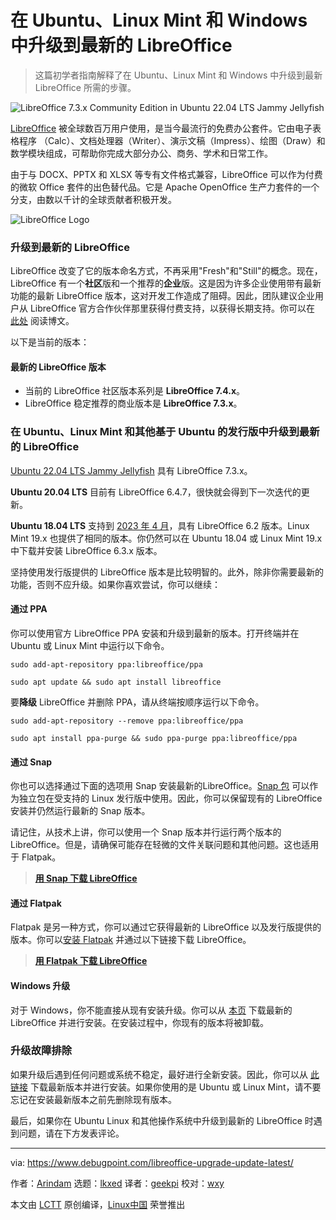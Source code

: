[#]: subject: "Upgrade to Latest LibreOffice in Ubuntu, Linux Mint and Windows"
[#]: via: "https://www.debugpoint.com/libreoffice-upgrade-update-latest/"
[#]: author: "Arindam https://www.debugpoint.com/author/admin1/"
[#]: collector: "lkxed"
[#]: translator: "geekpi"
[#]: reviewer: "wxy"
[#]: publisher: "wxy"
[#]: url: "https://linux.cn/article-15938-1.html"

在 Ubuntu、Linux Mint 和 Windows 中升级到最新的 LibreOffice
======

> 这篇初学者指南解释了在 Ubuntu、Linux Mint 和 Windows 中升级到最新 LibreOffice 所需的步骤。

![LibreOffice 7.3.x Community Edition in Ubuntu 22.04 LTS Jammy Jellyfish][1]

[LibreOffice][2] 被全球数百万用户使用，是当今最流行的免费办公套件。它由电子表格程序 （Calc）、文档处理器（Writer）、演示文稿（Impress）、绘图（Draw）和数学模块组成，可帮助你完成大部分办公、商务、学术和日常工作。

由于与 DOCX、PPTX 和 XLSX 等专有文件格式兼容，LibreOffice 可以作为付费的微软 Office 套件的出色替代品。它是 Apache OpenOffice 生产力套件的一个分支，由数以千计的全球贡献者积极开发。

![LibreOffice Logo][3]

### 升级到最新的 LibreOffice

LibreOffice 改变了它的版本命名方式，不再采用"Fresh"和"Still"的概念。现在，LibreOffice 有一个**社区**版和一个推荐的**企业**版。这是因为许多企业使用带有最新功能的最新 LibreOffice 版本，这对开发工作造成了阻碍。因此，团队建议企业用户从 LibreOffice 官方合作伙伴那里获得付费支持，以获得长期支持。你可以在 [此处][4] 阅读博文。

以下是当前的版本：

#### 最新的 LibreOffice 版本

- 当前的 LibreOffice 社区版本系列是 **LibreOffice 7.4.x**。
- LibreOffice 稳定推荐的商业版本是 **LibreOffice 7.3.x**。

### 在 Ubuntu、Linux Mint 和其他基于 Ubuntu 的发行版中升级到最新的 LibreOffice

[Ubuntu 22.04 LTS Jammy Jellyfish][5] 具有 LibreOffice 7.3.x。

**Ubuntu 20.04 LTS** 目前有 LibreOffice 6.4.7，很快就会得到下一次迭代的更新。

**Ubuntu 18.04 LTS** 支持到 [2023 年 4 月][6]，具有 LibreOffice 6.2 版本。Linux Mint 19.x 也提供了相同的版本。你仍然可以在 Ubuntu 18.04 或 Linux Mint 19.x 中下载并安装 LibreOffice 6.3.x 版本。

坚持使用发行版提供的 LibreOffice 版本是比较明智的。此外，除非你需要最新的功能，否则不应升级。如果你喜欢尝试，你可以继续：

#### 通过 PPA

你可以使用官方 LibreOffice PPA 安装和升级到最新的版本。打开终端并在 Ubuntu 或 Linux Mint 中运行以下命令。

```
sudo add-apt-repository ppa:libreoffice/ppa
```

```
sudo apt update && sudo apt install libreoffice
```

要**降级** LibreOffice 并删除 PPA，请从终端按顺序运行以下命令。

```
sudo add-apt-repository --remove ppa:libreoffice/ppa
```

```
sudo apt install ppa-purge && sudo ppa-purge ppa:libreoffice/ppa
```

#### 通过 Snap

你也可以选择通过下面的选项用 Snap 安装最新的LibreOffice。[Snap 包][7] 可以作为独立包在受支持的 Linux 发行版中使用。因此，你可以保留现有的 LibreOffice 安装并仍然运行最新的 Snap 版本。

请记住，从技术上讲，你可以使用一个 Snap 版本并行运行两个版本的 LibreOffice。但是，请确保可能存在轻微的文件关联问题和其他问题。这也适用于 Flatpak。

> **[用 Snap 下载 LibreOffice][8]**

#### 通过 Flatpak

Flatpak 是另一种方式，你可以通过它获得最新的 LibreOffice 以及发行版提供的版本。你可以[安装 Flatpak][9] 并通过以下链接下载 LibreOffice。

> **[用 Flatpak 下载 LibreOffice][10]**

#### Windows 升级

对于 Windows，你不能直接从现有安装升级。你可以从 [本页][11] 下载最新的 LibreOffice 并进行安装。在安装过程中，你现有的版本将被卸载。

### 升级故障排除

如果升级后遇到任何问题或系统不稳定，最好进行全新安装。因此，你可以从 [此链接][11] 下载最新版本并进行安装。如果你使用的是 Ubuntu 或 Linux Mint，请不要忘记在安装最新版本之前先删除现有版本。

最后，如果你在 Ubuntu Linux 和其他操作系统中升级到最新的 LibreOffice 时遇到问题，请在下方发表评论。

--------------------------------------------------------------------------------

via: https://www.debugpoint.com/libreoffice-upgrade-update-latest/

作者：[Arindam][a]
选题：[lkxed][b]
译者：[geekpi](https://github.com/geekpi)
校对：[wxy](https://github.com/wxy)

本文由 [LCTT](https://github.com/LCTT/TranslateProject) 原创编译，[Linux中国](https://linux.cn/) 荣誉推出

[a]: https://www.debugpoint.com/author/admin1/
[b]: https://github.com/lkxed
[1]: https://www.debugpoint.com/wp-content/uploads/2019/09/LibreOffice-7.3.x-Community-Edition-in-Ubuntu-22.04-LTS-Jammy-Jellyfish.jpg
[2]: https://www.libreoffice.org/
[3]: https://www.debugpoint.com/wp-content/uploads/2019/09/LibreOffice-Icon.png
[4]: https://blog.documentfoundation.org/blog/2021/02/03/libreoffice-7-1-community/
[5]: https://www.debugpoint.com/2022/01/ubuntu-22-04-lts/
[6]: https://www.debugpoint.com/ubuntu-release-dates-wiki/
[7]: https://www.debugpoint.com/2016/07/how-to-install-and-use-snap-packages-in-ubuntu/
[8]: https://snapcraft.io/libreoffice
[9]: https://www.debugpoint.com/2018/07/how-to-install-flatpak-apps-ubuntu-linux/
[10]: https://flathub.org/apps/details/org.libreoffice.LibreOffice
[11]: https://www.libreoffice.org/download/download/
